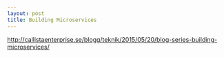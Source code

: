 ```yaml
---
layout: post
title: Building Microservices
---
```


<http://callistaenterprise.se/blogg/teknik/2015/05/20/blog-series-building-microservices/>
